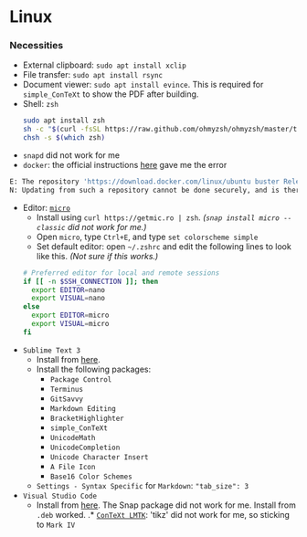 # Linux

### Necessities
*  External clipboard: `sudo apt install xclip`
*  File transfer: `sudo apt install rsync`
*  Document viewer: `sudo apt install evince`. This is required for `simple_ConTeXt` to show the PDF after building.
*  Shell: `zsh`
   ```sh
   sudo apt install zsh
   sh -c "$(curl -fsSL https://raw.github.com/ohmyzsh/ohmyzsh/master/tools/install.sh)"
   chsh -s $(which zsh)
   ```
*  `snapd` did not work for me
*  `docker`: the official instructions [here](https://docs.docker.com/install/linux/docker-ce/ubuntu/) gave me the error
  ```sh
  E: The repository 'https://download.docker.com/linux/ubuntu buster Release' does not have a Release file.
  N: Updating from such a repository cannot be done securely, and is therefore disabled by default.
  ```
*  Editor: [`micro`](https://micro-editor.github.io/)
   *  Install using `curl https://getmic.ro | zsh`. _(`snap install micro --classic` did not work for me.)_
   *  Open `micro`, type `Ctrl+E`, and type `set colorscheme simple`
   *  Set default editor: open `~/.zshrc` and edit the following lines to look like this. _(Not sure if this works.)_
   ```sh
   # Preferred editor for local and remote sessions
   if [[ -n $SSH_CONNECTION ]]; then
     export EDITOR=nano
     export VISUAL=nano
   else
     export EDITOR=micro
     export VISUAL=micro
   fi
   ```
*  `Sublime Text 3`
   *  Install from [here](https://www.sublimetext.com/docs/3/linux_repositories.html).
   *  Install the following packages:
      *  `Package Control`
      *  `Terminus`
      *  `GitSavvy`
      *  `Markdown Editing`
      *  `BracketHighlighter`
      *  `simple_ConTeXt`
      *  `UnicodeMath`
      *  `UnicodeCompletion`
      *  `Unicode Character Insert`
      *  `A File Icon`
      *  `Base16 Color Schemes`
   *  `Settings - Syntax Specific` for `Markdown`: `"tab_size": 3`
*  `Visual Studio Code`
   *  Install from [here](https://code.visualstudio.com/docs/setup/linux). The Snap package did not work for me. Install from `.deb` worked.
.*  [`ConTeXt LMTK`](https://wiki.contextgarden.net/ConTeXt_LMTX): 'tikz' did not work for me, so sticking to `Mark IV`
